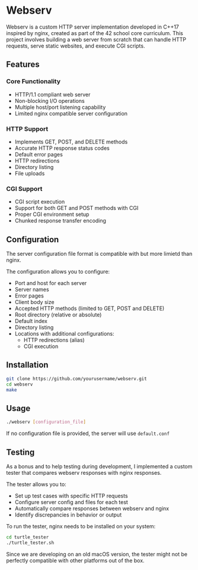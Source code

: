 # Webserv

Webserv is a custom HTTP server implementation developed in C++17 inspired by nginx, created as part of the 42 school core curriculum. This project involves building a web server from scratch that can handle HTTP requests, serve static websites, and execute CGI scripts.

## Features

### Core Functionality
- HTTP/1.1 compliant web server
- Non-blocking I/O operations
- Multiple host/port listening capability
- Limited nginx compatible server configuration

### HTTP Support
- Implements GET, POST, and DELETE methods
- Accurate HTTP response status codes
- Default error pages
- HTTP redirections
- Directory listing
- File uploads

### CGI Support
- CGI script execution
- Support for both GET and POST methods with CGI
- Proper CGI environment setup
- Chunked response transfer encoding

## Configuration

The server configuration file format is compatible with but more limietd than nginx.

The configuration allows you to configure:

- Port and host for each server
- Server names
- Error pages
- Client body size
- Accepted HTTP methods (limited to GET, POST and DELETE)
- Root directory (relative or absolute)
- Default index
- Directory listing
- Locations with additional configurations:
  - HTTP redirections (alias)
  - CGI execution

## Installation

```bash
git clone https://github.com/yourusername/webserv.git
cd webserv
make
```

## Usage

```bash
./webserv [configuration_file]
```

If no configuration file is provided, the server will use `default.conf`

## Testing

As a bonus and to help testing during development, I implemented a custom tester that compares webserv responses with nginx responses.

The tester allows you to:

- Set up test cases with specific HTTP requests
- Configure server config and files for each test
- Automatically compare responses between webserv and nginx
- Identify discrepancies in behavior or output

To run the tester, nginx needs to be installed on your system:

```bash
cd turtle_tester
./turtle_tester.sh
```

Since we are developing on an old macOS version, the tester might not be perfectly compatible with other platforms out of the box.

